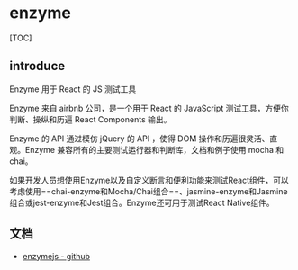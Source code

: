 

# enzyme
[TOC]


## introduce
Enzyme 用于 React 的 JS 测试工具

Enzyme 来自 airbnb 公司，是一个用于 React 的 JavaScript 测试工具，方便你判断、操纵和历遍 React Components 输出。

Enzyme 的 API 通过模仿 jQuery 的 API ，使得 DOM 操作和历遍很灵活、直观。Enzyme 兼容所有的主要测试运行器和判断库，文档和例子使用 mocha 和 chai。

如果开发人员想使用Enzyme以及自定义断言和便利功能来测试React组件，可以考虑使用==chai-enzyme和Mocha/Chai组合==、jasmine-enzyme和Jasmine组合或jest-enzyme和Jest组合。Enzyme还可用于测试React Native组件。


## 文档
- [enzymejs - github](https://github.com/enzymejs/enzyme)